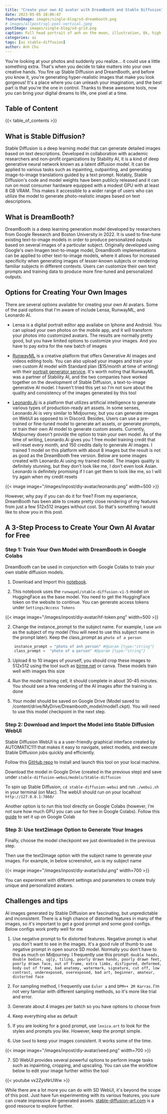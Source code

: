 ```yaml
---
title: "Create your own AI avatar with DreamBooth and Stable Diffusion"
date: 2023-05-05 18:06:47
featureImage: images/single-blog/sd-dreambooth.png
# images/allpost/sql-pool-vertical.jpeg
postImage: images/single-blog/sd-grid.png
caption: Full head portrait of anh on the moon, illustration, 8k, high resolution, artstation -- By Author in Stable Diffusion
categories: ai
tags: [ai stable-diffusion]
author: Anh Chu
---
```


You're looking at your photos and suddenly you realize... it could use a little something extra. That's when you decide to take matters into your own creative hands. You fire up Stable Diffusion and DreamBooth, and before you know it, you're generating hyper-realistic images that make you look gorgeous!  It's a place where you can unleash your imagination, and the best part is that you're the one in control. Thanks to these awesome tools, now you can bring your digital dreams to life, one pixel at a time. 

## Table of Content

{{< table_of_contents >}}

## What is Stable Diffusion?

Stable Diffusion is a deep learning model that can generate detailed images based on text descriptions. Developed in collaboration with academic researchers and non-profit organizations by Stability AI, it is a kind of deep generative neural network known as a latent diffusion model. It can be applied to various tasks such as inpainting, outpainting, and generating image-to-image translations guided by a text prompt. Notably, Stable Diffusion's code and model weights have been publicly released and it can run on most consumer hardware equipped with a modest GPU with at least 8 GB VRAM. This makes it accessible to a wider range of users who can utilize the model to generate photo-realistic images based on text descriptions.

## What is DreamBooth?

DreamBooth is a deep learning generation model developed by researchers from Google Research and Boston University in 2022. It is used to fine-tune existing text-to-image models in order to produce personalized outputs based on several images of a particular subject. Originally developed using Google's own Imagen text-to-image model, DreamBooth implementations can be applied to other text-to-image models, where it allows for increased specificity when generating images of lesser-known subjects or rendering familiar subjects in different contexts. Users can customize their own text prompts and training data to produce more fine-tuned and personalized outputs.

## Options for Creating Your Own Images

There are several options available for creating your own AI avatars. Some of the paid options that I'm aware of include Lensa, RunwayML, and Leonardo AI. 

* Lensa is a digital portrait editor app availabe on Iphone and Android. You can upload your own photos on the mobile app, and it will transform your photos into customized avatars. The results are normally pretty good, but you have limited options to customize your images. And you have to pay extra for the new batch of images

* [RunwayML](https://runwayml.com/) is a creative platform that offers Generative AI images and videos editing tools. You can also upload your images and train your own custom AI model with Standard plan ($15/month at time of writing) with their [portrait generator service](https://app.runwayml.com/video-tools/teams/anhhchu12/ai-training/portrait-generator). It's worth noting that RunwayML was a partner of Stability AI, and the two companies have worked together on the development of Stable Diffusion, a text-to-image generative AI model. I haven't tried this yet so I'm not sure about the quality and consistency of the images generated by this tool 

* [Leonardo.Ai](https://leonardo.ai/) is a platform that utilizes artificial intelligence to generate various types of production-ready art assets.  In some senses, Leonardo.Ai is very similar to Midjourney, but you can generate images on WebUI as opposed to in Discord. Besides, Users can use a pre-trained or fine-tuned model to generate art assets, or generate prompts, or train their own AI model to generate custom assets. Currently, Midjourney doesn't provide the option to train your own model. As of the time of writing, Leonardo.Ai gives you 1 free model training credit that will reset every month, and 150 credits daily to generate AI images. I trained 1 model on this platform with about 8 images but the result is not as good as the DreamBooth free version. Below are some images created with Leonardo.Ai using my trained model. The images quality is definitely stunning, but they don't look like me, I don't even look Asian. Leonardo is definitely promising if I can get them to look like me, so I will try again when my credit resets

{{< image image="/images/inpost/diy-avatar/leonardo.png" width=500  >}}

However, why pay if you can do it for free? From my experience, DreamBooth has been able to create pretty close rendering of my features from just a few 512x512 images without cost. So that's something I would like to show you in this post. 

## A 3-Step Process to Create Your Own AI Avatar for Free

### Step 1: Train Your Own Model with DreamBooth in Google Colabs

DreamBooth can be used in conjunction with Google Colabs to train your own stable diffusion models. 

1. Download and Import this [notebook](https://colab.research.google.com/github/sagiodev/stablediffusion_webui/blob/master/DreamBooth_Stable_Diffusion_SDA.ipynb). 

2. This notebook uses the `runwayml/stable-diffusion-v1-5` model on HuggingFace as the base model. You need to get the HuggingFace token on the website to continue. You can generate access tokens under `Settings/Access Tokens`

{{< image image="/images/inpost/diy-avatar/hf-token.png" width=500  >}}

2. Change the instance_prompt to the subject name. For example, I use `anh` as the subject of my model (You will need to use this subject name in the prompt later). Keep the class_prompt as `photo of a person`

```python
    instance_prompt = "photo of anh person" #@param {type:"string"}
    class_prompt =  "photo of a person" #@param {type:"string"}
```

3. Upload 8 to 10 images of yourself, you should crop these images to 512x512 using the tool such as [birme.net](https://birme.net/) or canva. These models train well with images this size

4. Run the model training cell, it should complete in about 30-45 minutes. You should see a few rendering of the AI images after the training is done

5. Your model should be saved on Google Drive (Model saved to /content/drive/MyDrive/Dreambooth_model/model1.ckpt). You will need to use this model checkpoint in the next step. 

### Step 2: Download and Import the Model into Stable Diffusion WebUI

Stable Diffusion WebUI is a a user-friendly graphical interface created by AUTOMATIC111 that makes it easy to navigate, select models, and execute Stable Diffusion jobs quickly and efficiently. 

Follow this [GitHub repo](https://github.com/AUTOMATIC1111/stable-diffusion-webui) to install and launch this tool on your local machine.

Download the model in Google Drive (created in the previous step) and save under `stable-diffusion-webui/models/Stable-diffusion`

To spin up Stable Diffusion, `cd stable-diffusion-webui` and run `./webui.sh` in your terminal (on Mac). The webUI should run on your localhost `http://127.0.0.1:7860/`

Another option is to run this tool directly on Google Colabs (however, I'm not sure how much GPU you can use for free in Google Colabs). Follow this [guide](https://stable-diffusion-art.com/automatic1111-colab/) to set it up on Google Colab

### Step 3: Use text2image Option to Generate Your Images

Finally, choose the model checkpoint we just downloaded in the previous step. 

Then use the text2image option with the subject name to generate your images. For example, in below screenshot, `anh` is my subject name

{{< image image="/images/inpost/diy-avatar/sdui.png" width=700  >}}


You can experiment with different settings and parameters to create truly unique and personalized avatars.


## Challenges and tips

AI images generated by Stable Diffusion are fascinating, but unpredictable and inconsistent. There is a high chance of distorted features in many of the images, so it's important to get a good prompt and some good configs. Below configs work pretty well for me

1. Use negative prompt to fix distorted features. Negative prompt is what you don't want to see in the images. It's a good rule of thumb to use negative prompt in open source SD model. Normally you don't have to this as much on Midjourney. I frequently use this prompt: `double heads, double bodies, ugly, tiling, poorly drawn hands, poorly drawn feet, poorly drawn face, out of frame, extra limbs, disfigured, deformed, body out of frame, bad anatomy, watermark, signature, cut off, low contrast, underexposed, overexposed, bad art, beginner, amateur, distorted face`

2. For sampling method, I frequently use `Euler a` and `DPM++ 2M Karras`. I'm not very familiar with different sampling methods, so it's more like trial and error. 

3. Generate about 4 images per batch so you have options to choose from

4. Keep everything else as default

5. If you are looking for a good prompt, use `lexica.art` to look for the styles and prompts you like. However, keep the prompt simple.

6. Use `Seed` to keep your images consistent. It works some of the time. 

{{< image image="/images/inpost/diy-avatar/seed.png" width=700  >}}

7. SD WebUI provides several powerful options to perform image tasks such as inpainting, cropping, and upscaling. You can use the workflow below to edit your image further within the tool

{{< youtube vx2ZysNrUWw >}}

While there are a lot more you can do with SD WebUI, it's beyond the scope of this post. Just have fun experimenting with its various features, you sure can create impressive AI-generated assets. [stable-diffusion-art.com](https://stable-diffusion-art.com/) is a good resource to explore further.

